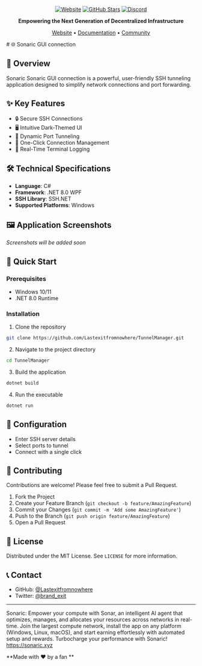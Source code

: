 <div align="center">
  
[![Website](https://img.shields.io/badge/Website-sonaric.xyz-blue)](https://sonaric.xyz)
[![GitHub Stars](https://img.shields.io/github/stars/sonaric/sonaric?style=social)](https://github.com/sonaric/sonaric)
[![Discord](https://img.shields.io/badge/Join-Discord-7289DA)](https://discord.gg/sonaric)

**Empowering the Next Generation of Decentralized Infrastructure**

[Website](https://sonaric.xyz) • [Documentation](https://docs.sonaric.xyz) • [Community](https://discord.gg/sonaric)

</div>
# 🌐 Sonaric GUI connection 

## 🚀 Overview

Sonaric Sonaric GUI connection is a powerful, user-friendly SSH tunneling application designed to simplify network connections and port forwarding.

## ✨ Key Features

- 🔒 Secure SSH Connections
- 🖥️ Intuitive Dark-Themed UI
- 🔀 Dynamic Port Tunneling
- 📡 One-Click Connection Management
- 📝 Real-Time Terminal Logging

## 🛠️ Technical Specifications

- **Language**: C# 
- **Framework**: .NET 8.0 WPF
- **SSH Library**: SSH.NET
- **Supported Platforms**: Windows

## 🖼️ Application Screenshots

*Screenshots will be added soon*

## 🚦 Quick Start

### Prerequisites
- Windows 10/11
- .NET 8.0 Runtime

### Installation

1. Clone the repository
```bash
git clone https://github.com/Lastexitfromnowhere/TunnelManager.git
```

2. Navigate to the project directory
```bash
cd TunnelManager
```

3. Build the application
```bash
dotnet build
```

4. Run the executable
```bash
dotnet run
```

## 🔧 Configuration

- Enter SSH server details
- Select ports to tunnel
- Connect with a single click

## 🤝 Contributing

Contributions are welcome! Please feel free to submit a Pull Request.

1. Fork the Project
2. Create your Feature Branch (`git checkout -b feature/AmazingFeature`)
3. Commit your Changes (`git commit -m 'Add some AmazingFeature'`)
4. Push to the Branch (`git push origin feature/AmazingFeature`)
5. Open a Pull Request

## 📜 License

Distributed under the MIT License. See `LICENSE` for more information.

## 📞 Contact

- GitHub: [@Lastexitfromnowhere](https://github.com/Lastexitfromnowhere)
- Twitter: [@brand_exit](https://x.com/brand_exit)

---
Sonaric: Empower your compute with Sonar, an intelligent AI agent that optimizes, manages, and allocates your resources across networks in real-time. Join the largest compute network, install the app on any platform (Windows, Linux, macOS), and start earning effortlessly with automated setup and rewards. Turbocharge your performance with Sonaric!  https://sonaric.xyz

**Made with ❤️ by a fan **

